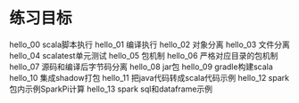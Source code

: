 练习目标
=======

hello_00  scala脚本执行
hello_01  编译执行
hello_02  对象分离
hello_03  文件分离
hello_04  scalatest单元测试
hello_05  包机制
hello_06  严格对应目录的包机制
hello_07  源码和编译后字节码分离
hello_08  jar包
hello_09  gradle构建scala
hello_10  集成shadow打包
hello_11  把java代码转成scala代码示例
hello_12  spark包内示例SparkPi计算
hello_13  spark sql和dataframe示例